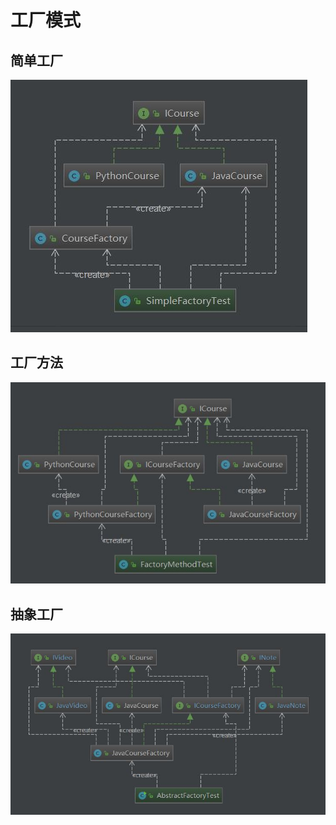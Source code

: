 # 工厂模式

## 简单工厂

![简单工厂](src/main/resources/img/simplefactory.JPG)

## 工厂方法

![工厂方法](src/main/resources/img/factorymethod.JPG)

## 抽象工厂

![抽象工厂](src/main/resources/img/abstractfactory.JPG)